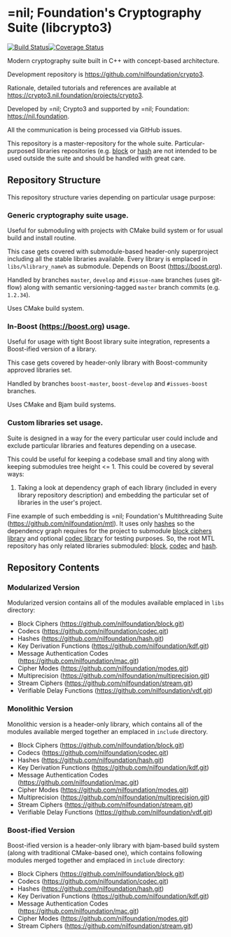 # =nil; Foundation's Cryptography Suite (libcrypto3)
[![Build Status](https://travis-ci.com/NilFoundation/crypto3.svg?branch=master)](https://travis-ci.com/NilFoundation/crypto3)[![Coverage Status](https://coveralls.io/repos/github/NilFoundation/crypto3/badge.svg?branch=master)](https://coveralls.io/github/NilFoundation/crypto3?branch=master)

Modern cryptography suite built in C++ with concept-based architecture.

Development repository is https://github.com/nilfoundation/crypto3.
 
Rationale, detailed tutorials and references are available at https://crypto3.nil.foundation/projects/crypto3.
 
Developed by =nil; Crypto3 and supported by =nil; Foundation: https://nil.foundation.

All the communication is being processed via GitHub issues.

This repository is a master-repository for the whole suite. Particular-purposed libraries repositories (e.g. [block](https://github.com/nilfoundation/block) or [hash](https://github.com/nilfoundation/hash) are not intended to be used outside the suite and should be handled with great care.

## Repository Structure

This repository structure varies depending on particular usage purpose:

### Generic cryptography suite usage.

Useful for submoduling with projects with CMake build system or for usual build and install routine.

This case gets covered with submodule-based header-only superproject including all the stable libraries available. 
Every library is emplaced in ```libs/%library_name%``` as submodule. Depends on Boost (https://boost.org).

Handled by branches ```master```, ```develop``` and ```#issue-name``` branches (uses git-flow) along with semantic versioning-tagged ```master``` branch commits (e.g. ```1.2.34```).

Uses CMake build system.

### In-Boost (https://boost.org) usage.

Useful for usage with tight Boost library suite integration, represents a Boost-ified version of a library.
     
This case gets covered by header-only library with Boost-community approved libraries set. 

Handled by branches ```boost-master```, ```boost-develop``` and ```#issues-boost``` branches.

Uses CMake and Bjam build systems. 
     
### Custom libraries set usage. 

Suite is designed in a way for the every particular user could include and exclude particular libraries and features depending on a usecase.

This could be useful for keeping a codebase small and tiny along with keeping submodules tree height <= 1. 
This could be covered by several ways:
    
1. Taking a look at dependency graph of each library (included in every library repository description) and embedding the particular set of libraries in the user's project.
     
Fine example of such embedding is =nil; Foundation's Multithreading Suite 
(https://github.com/nilfoundation/mtl). It uses only 
[hashes](https://github.com/nilfoundation/hash) so the dependency graph requires 
for the project to submodule [block ciphers library](https://github.com/nilfoundation/block) and optional 
[codec library](https://github.com/nilfoundation/codec) for testing purposes. So, 
the root MTL repository has only related libraries submoduled: 
[block](https://github.com/nilfoundation/mtl/libs/block), 
[codec](https://github.com/nilfoundation/mtl/libs/codec) and 
[hash](https://github.com/nilfoundation/mtl/hash).
        
## Repository Contents

### Modularized Version

Modularized version contains all of the modules available emplaced in ```libs``` directory:

* Block Ciphers (https://github.com/nilfoundation/block.git)
* Codecs (https://github.com/nilfoundation/codec.git)
* Hashes (https://github.com/nilfoundation/hash.git)
* Key Derivation Functions (https://github.com/nilfoundation/kdf.git)
* Message Authentication Codes (https://github.com/nilfoundation/mac.git)
* Cipher Modes (https://github.com/nilfoundation/modes.git)
* Multiprecision (https://github.com/nilfoundation/multiprecision.git)
* Stream Ciphers (https://github.com/nilfoundation/stream.git)
* Verifiable Delay Functions (https://github.com/nilfoundation/vdf.git)

### Monolithic Version

Monolithic version is a header-only library, which contains all of the modules available merged together an emplaced in ```include``` directory.

* Block Ciphers (https://github.com/nilfoundation/block.git)
* Codecs (https://github.com/nilfoundation/codec.git)
* Hashes (https://github.com/nilfoundation/hash.git)
* Key Derivation Functions (https://github.com/nilfoundation/kdf.git)
* Message Authentication Codes (https://github.com/nilfoundation/mac.git)
* Cipher Modes (https://github.com/nilfoundation/modes.git)
* Multiprecision (https://github.com/nilfoundation/multiprecision.git)
* Stream Ciphers (https://github.com/nilfoundation/stream.git)
* Verifiable Delay Functions (https://github.com/nilfoundation/vdf.git)

### Boost-ified Version

Boost-ified version is a header-only library with bjam-based build system (along with traditional CMake-based one), which contains following modules merged together and emplaced in ```include``` directory:

* Block Ciphers (https://github.com/nilfoundation/block.git)
* Codecs (https://github.com/nilfoundation/codec.git)
* Hashes (https://github.com/nilfoundation/hash.git)
* Key Derivation Functions (https://github.com/nilfoundation/kdf.git)
* Message Authentication Codes (https://github.com/nilfoundation/mac.git)
* Cipher Modes (https://github.com/nilfoundation/modes.git)
* Stream Ciphers (https://github.com/nilfoundation/stream.git)
